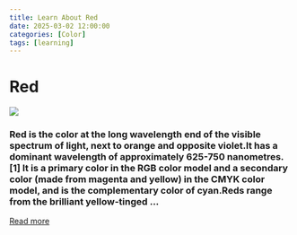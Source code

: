 ```yaml
---
title: Learn About Red
date: 2025-03-02 12:00:00
categories: [Color]
tags: [learning]
---
```


# Red
![](https://www.color-meanings.com/wp-content/uploads/shades-of-red-color-names.png)

### Red is the color at the long wavelength end of the visible spectrum of light, next to orange and opposite violet.It has a dominant wavelength of approximately 625-750 nanometres. [1] It is a primary color in the RGB color model and a secondary color (made from magenta and yellow) in the CMYK color model, and is the complementary color of cyan.Reds range from the brilliant yellow-tinged ...
[Read more](https://en.wikipedia.org/wiki/Red)
    